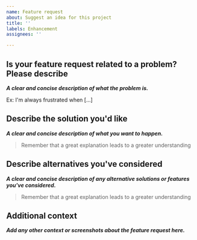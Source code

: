 ```yaml
---
name: Feature request
about: Suggest an idea for this project
title: ''
labels: Enhancement
assignees: ''

---
```


## Is your feature request related to a problem? Please describe

***A clear and concise description of what the problem is.*** 

Ex: I'm always frustrated when [...]

## Describe the solution you'd like

***A clear and concise description of what you want to happen.***

> Remember that a great explanation leads to a greater understanding

## Describe alternatives you've considered

***A clear and concise description of any alternative solutions or features you've considered.***

> Remember that a great explanation leads to a greater understanding

## Additional context

***Add any other context or screenshots about the feature request here.***
